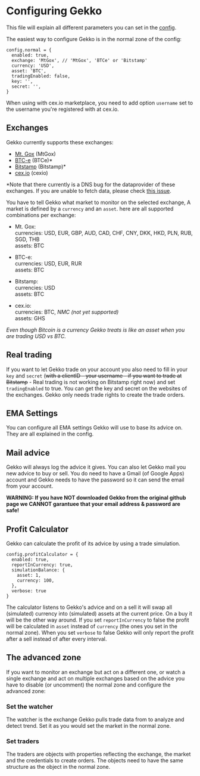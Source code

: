 # Configuring Gekko

This file will explain all different parameters you can set in the [config](https://github.com/askmike/gekko/blob/master/config.js).

The easiest way to configure Gekko is in the normal zone of the config:

    config.normal = {
      enabled: true,
      exchange: 'MtGox', // 'MtGox', 'BTCe' or 'Bitstamp'
      currency: 'USD',
      asset: 'BTC',
      tradingEnabled: false,
      key: '',
      secret: '',
    }

When using with cex.io marketplace, you need to add option `username` set to the username you're registered with at cex.io.

## Exchanges

Gekko currently supports these exchanges:

* [Mt. Gox](https://mtgox.com) (MtGox)
* [BTC-e](https://btc-e.com) (BTCe)*
* [Bitstamp](https://bitstamp.com) (Bitstamp)*
* [cex.io](https://cex.io) (cexio)

*Note that there currently is a DNS bug for the dataprovider of these exchanges. If you are unable to fetch data, please check [this issue](https://github.com/askmike/gekko/issues/51#issuecomment-29551099).

You have to tell Gekko what market to monitor on the selected exchange, A market is defined by a `currency` and an `asset`. here are all supported combinations per exchange:

* Mt. Gox:  
  currencies: USD, EUR, GBP, AUD, CAD, CHF, CNY, DKK, HKD, PLN, RUB, SGD, THB  
  assets: BTC

* BTC-e:  
  currencies: USD, EUR, RUR  
  assets: BTC

* Bitstamp:  
  currencies: USD  
  assets: BTC
  
* cex.io:  
  currencies: BTC, *NMC (not yet supported)*  
  assets: GHS

*Even though Bitcoin is a currency Gekko treats is like an asset when you are trading USD vs BTC.*

## Real trading

If you want to let Gekko trade on your account you also need to fill in your `key` and `secret` (~~with a clientID - your username - if you want to trade at Bitstamp~~ - Real trading is not working on Bitstamp right now) and set `tradingEnabled` to true. You can get the key and secret on the websites of the exchanges. Gekko only needs trade rights to create the trade orders.

## EMA Settings

You can configure all EMA settings Gekko will use to base its advice on. They are all explained in the config.

## Mail advice

Gekko will always log the advice it gives. You can also let Gekko mail you new advice to buy or sell. You do need to have a Gmail (of Google Apps) account and Gekko needs to have the password so it can send the email from your account.

**WARNING: If you have NOT downloaded Gekko from the original github page we CANNOT garantuee that your email address & password are safe!**


## Profit Calculator

Gekko can calculate the profit of its advice by using a trade simulation.

    config.profitCalculator = {
      enabled: true,
      reportInCurrency: true,
      simulationBalance: {
        asset: 1,
        currency: 100,
      },
      verbose: true
    }

The calculator listens to Gekko's advice and on a sell it will swap all (simulated) currency into (simulated) assets at the current price. On a buy it will be the other way around. If you set `reportInCurrency` to false the profit will be calculated in `asset` instead of `currency` (the ones you set in the normal zone). When you set `verbose` to false Gekko will only report the profit after a sell instead of after every interval.

## The advanced zone

If you want to monitor an exchange but act on a different one, or watch a single exchange and act on multiple exchanges based on the advice you have to disable (or uncomment) the normal zone and configure the advanced zone: 

### Set the watcher

The watcher is the exchange Gekko pulls trade data from to analyze and detect trend. Set it as you would set the market in the normal zone.

### Set traders

The traders are objects with properties reflecting the exchange, the market and the credentials to create orders. The objects need to have the same structure as the object in the normal zone.